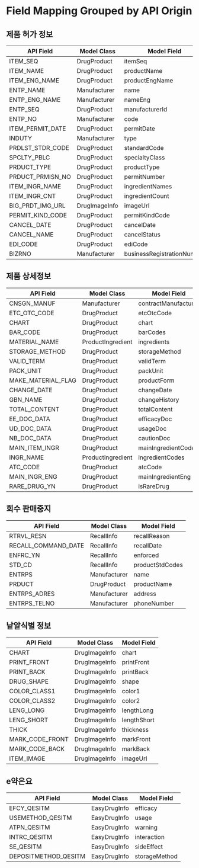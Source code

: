 # Field Mapping Grouped by API Origin


## 제품 허가 정보

| API Field | Model Class | Model Field |
|-----------|-------------|--------------|
| ITEM_SEQ | DrugProduct | itemSeq |
| ITEM_NAME | DrugProduct | productName |
| ITEM_ENG_NAME | DrugProduct | productEngName |
| ENTP_NAME | Manufacturer | name |
| ENTP_ENG_NAME | Manufacturer | nameEng |
| ENTP_SEQ | DrugProduct | manufacturerId |
| ENTP_NO | Manufacturer | code |
| ITEM_PERMIT_DATE | DrugProduct | permitDate |
| INDUTY | Manufacturer | type |
| PRDLST_STDR_CODE | DrugProduct | standardCode |
| SPCLTY_PBLC | DrugProduct | specialtyClass |
| PRDUCT_TYPE | DrugProduct | productType |
| PRDUCT_PRMISN_NO | DrugProduct | permitNumber |
| ITEM_INGR_NAME | DrugProduct | ingredientNames |
| ITEM_INGR_CNT | DrugProduct | ingredientCount |
| BIG_PRDT_IMG_URL | DrugImageInfo | imageUrl |
| PERMIT_KIND_CODE | DrugProduct | permitKindCode |
| CANCEL_DATE | DrugProduct | cancelDate |
| CANCEL_NAME | DrugProduct | cancelStatus |
| EDI_CODE | DrugProduct | ediCode |
| BIZRNO | Manufacturer | businessRegistrationNumber |

## 제품 상세정보

| API Field | Model Class | Model Field |
|-----------|-------------|--------------|
| CNSGN_MANUF | Manufacturer | contractManufacturer |
| ETC_OTC_CODE | DrugProduct | etcOtcCode |
| CHART | DrugProduct | chart |
| BAR_CODE | DrugProduct | barCodes |
| MATERIAL_NAME | ProductIngredient | ingredients |
| STORAGE_METHOD | DrugProduct | storageMethod |
| VALID_TERM | DrugProduct | validTerm |
| PACK_UNIT | DrugProduct | packUnit |
| MAKE_MATERIAL_FLAG | DrugProduct | productForm |
| CHANGE_DATE | DrugProduct | changeDate |
| GBN_NAME | DrugProduct | changeHistory |
| TOTAL_CONTENT | DrugProduct | totalContent |
| EE_DOC_DATA | DrugProduct | efficacyDoc |
| UD_DOC_DATA | DrugProduct | usageDoc |
| NB_DOC_DATA | DrugProduct | cautionDoc |
| MAIN_ITEM_INGR | DrugProduct | mainIngredientCodes |
| INGR_NAME | ProductIngredient | ingredientCodes |
| ATC_CODE | DrugProduct | atcCode |
| MAIN_INGR_ENG | DrugProduct | mainIngredientEng |
| RARE_DRUG_YN | DrugProduct | isRareDrug |

## 회수 판매중지

| API Field | Model Class | Model Field |
|-----------|-------------|--------------|
| RTRVL_RESN | RecallInfo | recallReason |
| RECALL_COMMAND_DATE | RecallInfo | recallDate |
| ENFRC_YN | RecallInfo | enforced |
| STD_CD | RecallInfo | productStdCodes |
| ENTRPS | Manufacturer | name |
| PRDUCT | DrugProduct | productName |
| ENTRPS_ADRES | Manufacturer | address |
| ENTRPS_TELNO | Manufacturer | phoneNumber |

## 낱알식별 정보

| API Field | Model Class | Model Field |
|-----------|-------------|--------------|
| CHART | DrugImageInfo | chart |
| PRINT_FRONT | DrugImageInfo | printFront |
| PRINT_BACK | DrugImageInfo | printBack |
| DRUG_SHAPE | DrugImageInfo | shape |
| COLOR_CLASS1 | DrugImageInfo | color1 |
| COLOR_CLASS2 | DrugImageInfo | color2 |
| LENG_LONG | DrugImageInfo | lengthLong |
| LENG_SHORT | DrugImageInfo | lengthShort |
| THICK | DrugImageInfo | thickness |
| MARK_CODE_FRONT | DrugImageInfo | markFront |
| MARK_CODE_BACK | DrugImageInfo | markBack |
| ITEM_IMAGE | DrugImageInfo | imageUrl |

## e약은요

| API Field | Model Class | Model Field |
|-----------|-------------|--------------|
| EFCY_QESITM | EasyDrugInfo | efficacy |
| USEMETHOD_QESITM | EasyDrugInfo | usage |
| ATPN_QESITM | EasyDrugInfo | warning |
| INTRC_QESITM | EasyDrugInfo | interaction |
| SE_QESITM | EasyDrugInfo | sideEffect |
| DEPOSITMETHOD_QESITM | EasyDrugInfo | storageMethod |
